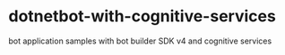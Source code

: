 # dotnetbot-with-cognitive-services
bot application samples with bot builder SDK v4 and cognitive services 
